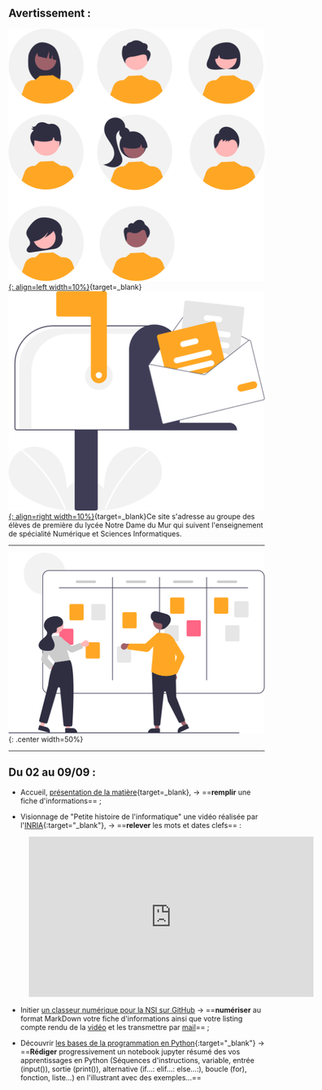 
## Avertissement :

[![PJ](images/undraw_Team_re_0bfe.svg "# TEAM-1NSI-2022/2023"){: align=left width=10%}](){target=_blank}[![PJ](images/undraw_Mailbox_re_dvds.svg "team-1nsi-20222023@ecmorlaix.fr"){: align=right width=10%}](mailto:team-1nsi-20222023@ecmorlaix.fr){target=_blank}Ce site s'adresse au groupe des élèves de première du lycée Notre Dame du Mur qui suivent l'enseignement de spécialité Numérique et Sciences Informatiques.
<!-- 
### Autres liens du groupe :

- [Sharepoint](https://ecmorlaix.sharepoint.com/sites/TEAM-1NSI-20212022/Documents%20partages/Forms/AllItems.aspx?CT=1633088990185&RootFolder=%2Fsites%2FTEAM%2D1NSI%2D20212022%2FDocuments%20partages%2FGeneral&FolderCTID=0x012000019689D1FEC0FB4E86F4D05CA2B5A0EC){target=_blank}
- [Conversation](https://outlook.office365.com/mail/group/ecmorlaix.fr/team-1nsi-20212022/email){target=_blank} -->

***

![board](images/undraw_Scrum_board_re_wk7v.svg){: .center width=50%}

[mail]: mailto:eric.madec@ecmorlaix.fr "eric.madec@ecmorlaix.fr"

***
## Du 02 au 09/09 :
- Accueil, [présentation de la matière](http://si.lycee.ecmorlaix.fr/nsi){target=_blank}, -> ==**remplir** une fiche d'informations== ;

- Visionnage de "Petite histoire de l'informatique" une vidéo réalisée par l'[INRIA](https://www.inria.fr/fr){:target="_blank"}, -> ==**relever** les mots et dates clefs== :  
<figure>
    <iframe width="560" height="315" src="https://www.youtube-nocookie.com/embed/16udHcMYRFA" title="YouTube video player" frameborder="0" allow="accelerometer; autoplay; clipboard-write; encrypted-media; gyroscope; picture-in-picture" allowfullscreen></iframe>
</figure>

- Initier [un classeur numérique pour la NSI sur GitHub](./github) -> ==**numériser** au format MarkDown votre fiche d'informations ainsi que votre listing compte rendu de la [vidéo](./histoire) et les transmettre par [mail]== ;

- Découvrir [les bases de la programmation en Python](https://fr.futurecoder.io/course/#IntroducingTheShell){:target="_blank"} -> ==**Rédiger** progressivement un notebook jupyter résumé des vos apprentissages en Python (Séquences d'instructions, variable, entrée (input()), sortie (print()), alternative (if…: elif…: else…:), boucle (for), fonction, liste…) en l'illustrant avec des exemples...==


